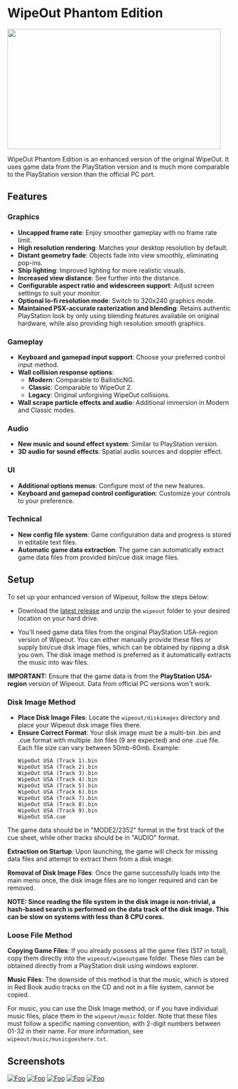 # WipeOut Phantom Edition
[<img src="images/screenshot01.png" width="480" height="270">](images/screenshot01.png)

WipeOut Phantom Edition is an enhanced version of the original WipeOut. It uses game data from the PlayStation version and is much more comparable to the PlayStation version than the official PC port.

## Features
### Graphics
- **Uncapped frame rate**: Enjoy smoother gameplay with no frame rate limit.
- **High resolution rendering**: Matches your desktop resolution by default.
- **Distant geometry fade**: Objects fade into view smoothly, eliminating pop-ins.
- **Ship lighting**: Improved lighting for more realistic visuals.
- **Increased view distance**: See further into the distance.
- **Configurable aspect ratio and widescreen support**: Adjust screen settings to suit your monitor.
- **Optional lo-fi resolution mode**: Switch to 320x240 graphics mode.
- **Maintained PSX-accurate rasterization and blending**: Retains authentic PlayStation look by only using blending features available on original hardware, while also providing high resolution smooth graphics.

### Gameplay
- **Keyboard and gamepad input support**: Choose your preferred control input method.
- **Wall collision response options**:
  - **Modern**: Comparable to BallisticNG.
  - **Classic**: Comparable to WipeOut 2.
  - **Legacy**: Original unforgiving WipeOut collisions.
- **Wall scrape particle effects and audio**: Additional immersion in Modern and Classic modes.

### Audio
- **New music and sound effect system**: Similar to PlayStation version. 
- **3D audio for sound effects**: Spatial audio sources and doppler effect.

### UI
- **Additional options menus**: Configure most of the new features.
- **Keyboard and gamepad control configuration**: Customize your controls to your preference.

### Technical
- **New config file system**: Game configuration data and progress is stored in editable text files.
- **Automatic game data extraction**: The game can automatically extract game data files from provided bin/cue disk image files.

## Setup
To set up your enhanced version of Wipeout, follow the steps below:

- Download the [latest release](https://github.com/wipeout-phantom-edition/wipeout-phantom-edition/releases/latest/download/wipeout-x86-release.zip) and unzip the `wipeout` folder to your desired location on your hard drive.

- You'll need game data files from the original PlayStation USA-region version of Wipeout. You can either manually provide these files or supply bin/cue disk image files, which can be obtained by ripping a disk you own. The disk image method is preferred as it automatically extracts the music into wav files.

**IMPORTANT:** Ensure that the game data is from the **PlayStation USA-region** version of Wipeout. Data from official PC versions won't work.

### Disk Image Method
- **Place Disk Image Files**: Locate the `wipeout/diskimages` directory and place your Wipeout disk image files there.
- **Ensure Correct Format**: Your disk image must be a multi-bin .bin and .cue format with multiple .bin files (9 are expected) and one .cue file. Each file size can vary between 50mb-60mb.
Example:
  ```
  WipeOut USA (Track 1).bin
  WipeOut USA (Track 2).bin
  WipeOut USA (Track 3).bin
  WipeOut USA (Track 4).bin
  WipeOut USA (Track 5).bin
  WipeOut USA (Track 6).bin
  WipeOut USA (Track 7).bin
  WipeOut USA (Track 8).bin
  WipeOut USA (Track 9).bin
  WipeOut USA.cue
  ```
The game data should be in "MODE2/2352" format in the first track of the cue sheet, while other tracks should be in "AUDIO" format.

**Extraction on Startup**: Upon launching, the game will check for missing data files and attempt to extract them from a disk image.

**Removal of Disk Image Files**: Once the game successfully loads into the main menu once, the disk image files are no longer required and can be removed.

**NOTE: Since reading the file system in the disk image is non-trivial, a hash-based search is performed on the data track of the disk image. This can be slow on systems with less than 8 CPU cores.**

### Loose File Method
**Copying Game Files**: If you already possess all the game files (517 in total), copy them directly into the `wipeout/wipeoutgame` folder. These files can be obtained directly from a PlayStation disk using windows explorer.

**Music Files**: The downside of this method is that the music, which is stored in Red Book audio tracks on the CD and not in a file system, cannot be copied.

For music, you can use the Disk Image method, or if you have individual music files, place them in the `wipeout/music` folder. Note that these files must follow a specific naming convention, with 2-digit numbers between 01-32 in their name. For more information, see `wipeout/music/musicgoeshere.txt`.

## Screenshots
[![Foo](images/screenshot02.png)](images/screenshot02.png)
[![Foo](images/screenshot03.png)](images/screenshot03.png)
[![Foo](images/screenshot04.png)](images/screenshot04.png)
[![Foo](images/screenshot05.png)](images/screenshot05.png)
[![Foo](images/screenshot06.png)](images/screenshot06.png)
